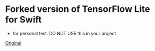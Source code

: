 # Forked version of TensorFlow Lite for Swift

* for personal test. DO NOT USE this in your project

[Original](https://cocoapods.org/pods/TensorFlowLiteSwift)